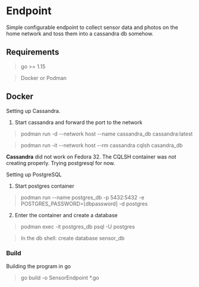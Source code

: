 # Endpoint

Simple configurable endpoint to collect sensor data and photos on the home network and toss them into a cassandra db somehow.


## Requirements

> go >= 1.15

> Docker or Podman

## Docker

Setting up Cassandra.

1. Start cassandra and forward the port to the network

> podman run -d --network host  --name cassandra_db cassandra:latest 

> podman run -it --network host --rm cassandra cqlsh casandra_db

**Cassandra** did not work on Fedora 32.  The CQLSH container was not creating properly.  Trying postgresql for now.

Setting up PostgreSQL
1. Start postgres container

> podman run --name postgres_db -p 5432:5432 -e POSTGRES_PASSWORD=[dbpassword] -d postgres

2. Enter the container and create a database

> podman exec -it postgres_db psql -U postgres

> In the db shell: create database sensor_db


### Build

Building the program in go

> go build -o SensorEndpoint *.go